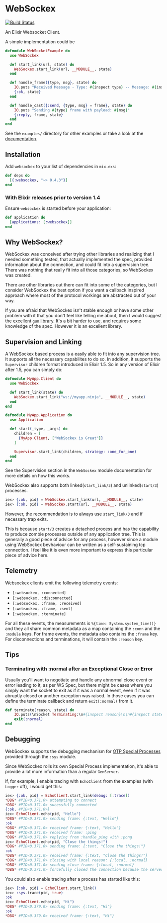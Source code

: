 # WebSockex

[![Build Status](https://travis-ci.org/Azolo/websockex.svg?branch=master)](https://travis-ci.org/Azolo/websockex)

An Elixir Websocket Client.

A simple implementation could be

```elixir
defmodule WebSocketExample do
  use WebSockex

  def start_link(url, state) do
    WebSockex.start_link(url, __MODULE__, state)
  end

  def handle_frame({type, msg}, state) do
    IO.puts "Received Message - Type: #{inspect type} -- Message: #{inspect msg}"
    {:ok, state}
  end

  def handle_cast({:send, {type, msg} = frame}, state) do
    IO.puts "Sending #{type} frame with payload: #{msg}"
    {:reply, frame, state}
  end
end
```

See the `examples/` directory for other examples or take a look at the [documentation][docs].

## Installation

Add `websockex` to your list of dependencies in `mix.exs`:

```elixir
def deps do
  [{:websockex, "~> 0.4.3"}]
end
```

### With Elixir releases prior to version  1.4

Ensure `websockex` is started before your application:

```elixir
def application do
  [applications: [:websockex]]
end
```

## Why WebSockex?

WebSockex was conceived after trying other libraries and realizing that I needed something tested, that actually
implemented the spec, provided information about the connection, and could fit into a supervision tree. There was
nothing that really fit into all those categories, so WebSockex was created.

There are other libraries out there can fit into some of the categories, but I consider WebSockex the best option if
you want a callback inspired approach where most of the protocol workings are abstracted out of your way.

If you are afraid that WebSockex isn't stable enough or have some other problem with it that you don't feel like
telling me about, then I would suggest the excellent [`gun` library][gun_hex]. It's a bit harder to use, and requires
some knowledge of the spec. However it is an excellent library.

[gun_hex]: https://hex.pm/packages/gun

## Supervision and Linking

A WebSockex based process is a easily able to fit into any supervision tree. It supports all the necessary capabilites
to do so. In addition, it supports the `Supervisor` children format introduced in Elixir 1.5. So in any version of
Elixir after 1.5, you can simply do:

```elixir
defmodule MyApp.Client do
  use WebSockex

  def start_link(state) do
    WebSockex.start_link("ws://myapp.ninja", __MODULE__, state)
  end
end

defmodule MyApp.Application do
  use Application

  def start(_type, _args) do
    children = [
      {MyApp.Client, ["WebSockex is Great"]}
    ]

    Supervisor.start_link(children, strategy: :one_for_one)
  end
end
```

See the Supervision section in the `WebSockex` module documentation for more details on how this works.

WebSockex also supports both linked(`start_link/3`) and unlinked(`start/3`) processes.

```elixir
iex> {:ok, pid} = WebSockex.start_link(url, __MODULE__, state)
iex> {:ok, pid} = WebSockex.start(url, __MODULE__, state)
```

However, the recommendation is to always use `start_link/3` and if necessary trap exits.

This is because `start/3` creates a detached process and has the capability to produce zombie processes outside of any
application tree. This is generally a good piece of advice for any process, however since a module using WebSockex
bevhaviour can be written as a self-sustaining tcp connection. I feel like it is even more important to express this
particular piece of advice here.

## Telemetry

Websockex clients emit the following telemetry events:

* `[:websockex, :connected]`
* `[:websockex, :disconnected]`
* `[:websockex, :frame, :received]`
* `[:websockex, :frame, :sent]`
* `[:websockex, :terminate]`

For all these events, the measurements is `%{time: System.system_time()}` and they all share common metadata as a map containing the `:conn` and the `:module` keys. For frame events, the metadata also contains the `:frame` key. For disconnections and terminations, it will contain the `:reason` key. 


## Tips
### Terminating with :normal after an Exceptional Close or Error

Usually you'll want to negotiate and handle any abnormal close event or error leading to it, as per WS Spec, but there might be cases where you simply want the socket to exit as if it was a normal event, even if it was abruptly closed or another exception was raised. In those cases you can define the terminate callback and return `exit(:normal)` from it.
```elixir
def terminate(reason, state) do
    IO.puts(\nSocket Terminating:\n#{inspect reason}\n\n#{inspect state}\n")
    exit(:normal)
end
```

## Debugging

WebSockex supports the debugging mechanism for [OTP Special Processes][special_process] provided through the `:sys` module.

Since WebSockex rolls its own Special Process implementation, it's able to provide a lot more information than a regular
`GenServer`.

If, for example, I enable tracing with `EchoClient` from the examples (with `Logger` off), I would get this:

```elixir
iex> {:ok, pid} = EchoClient.start_link(debug: [:trace])
*DBG* #PID<0.371.0> attempting to connect
*DBG* #PID<0.371.0> sucessfully connected
{:ok, #PID<0.371.0>}
iex> EchoClient.echo(pid, "Hello")
*DBG* #PID<0.371.0> sending frame: {:text, "Hello"}
:ok
*DBG* #PID<0.371.0> received frame: {:text, "Hello"}
*DBG* #PID<0.371.0> received frame: :ping
*DBG* #PID<0.371.0> replying from :handle_ping with :pong
iex> EchoClient.echo(pid, "Close the things!")
*DBG* #PID<0.371.0> sending frame: {:text, "Close the things!"}
:ok
*DBG* #PID<0.371.0> received frame: {:text, "Close the things!"}
*DBG* #PID<0.371.0> closing with local reason: {:local, :normal}
*DBG* #PID<0.371.0> sending close frame: {:local, :normal}
*DBG* #PID<0.371.0> forcefully closed the connection because the server was taking too long close
```

You could also enable tracing after a process has started like this:

```elixir
iex> {:ok, pid} = EchoClient.start_link()
iex> :sys.trace(pid, true)
:ok
iex> EchoClient.echo(pid, "Hi")
*DBG* #PID<0.379.0> sending frame: {:text, "Hi"}
:ok
*DBG* #PID<0.379.0> received frame: {:text, "Hi"}
```

[special_process]: http://erlang.org/doc/design_principles/spec_proc.html
[docs]: https://hexdocs.pm/websockex
